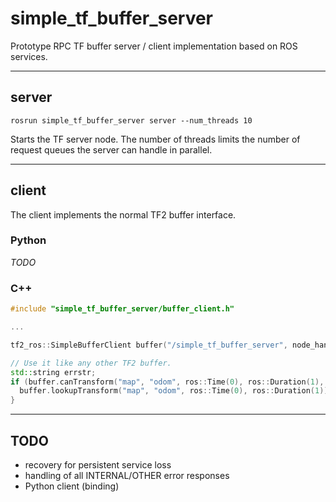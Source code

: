 # simple_tf_buffer_server

Prototype RPC TF buffer server / client implementation based on ROS services.

---
## server

```
rosrun simple_tf_buffer_server server --num_threads 10
```

Starts the TF server node. The number of threads limits the number of request queues the server can handle in parallel.

---
## client

The client implements the normal TF2 buffer interface.

### Python

*TODO*

### C++

```cpp
#include "simple_tf_buffer_server/buffer_client.h"

...

tf2_ros::SimpleBufferClient buffer("/simple_tf_buffer_server", node_handle);

// Use it like any other TF2 buffer.
std::string errstr;
if (buffer.canTransform("map", "odom", ros::Time(0), ros::Duration(1), &errstr)) {
  buffer.lookupTransform("map", "odom", ros::Time(0), ros::Duration(1));
}

```

---
## TODO

* recovery for persistent service loss
* handling of all INTERNAL/OTHER error responses
* Python client (binding)
